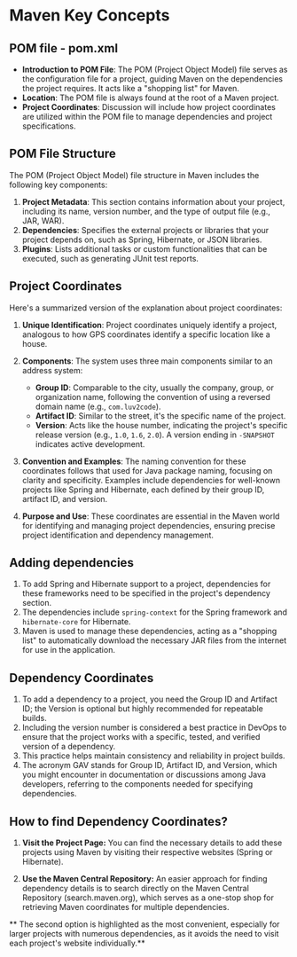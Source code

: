 # Maven Key Concepts
## POM file - pom.xml
- **Introduction to POM File**: The POM (Project Object Model) file serves as the configuration file for a project, guiding Maven on the dependencies the project requires. It acts like a "shopping list" for Maven.
- **Location**: The POM file is always found at the root of a Maven project.
- **Project Coordinates**: Discussion will include how project coordinates are utilized within the POM file to manage dependencies and project specifications.

## POM File Structure
The POM (Project Object Model) file structure in Maven includes the following key components:
1. **Project Metadata**: This section contains information about your project, including its name, version number, and the type of output file (e.g., JAR, WAR).
2. **Dependencies**: Specifies the external projects or libraries that your project depends on, such as Spring, Hibernate, or JSON libraries.
3. **Plugins**: Lists additional tasks or custom functionalities that can be executed, such as generating JUnit test reports.

## Project Coordinates
Here's a summarized version of the explanation about project coordinates:

1. **Unique Identification**: Project coordinates uniquely identify a project, analogous to how GPS coordinates identify a specific location like a house.
   
2. **Components**: The system uses three main components similar to an address system:
   - **Group ID**: Comparable to the city, usually the company, group, or organization name, following the convention of using a reversed domain name (e.g., `com.luv2code`).
   - **Artifact ID**: Similar to the street, it's the specific name of the project.
   - **Version**: Acts like the house number, indicating the project's specific release version (e.g., `1.0`, `1.6`, `2.0`). A version ending in `-SNAPSHOT` indicates active development.

3. **Convention and Examples**: The naming convention for these coordinates follows that used for Java package naming, focusing on clarity and specificity. Examples include dependencies for well-known projects like Spring and Hibernate, each defined by their group ID, artifact ID, and version.

4. **Purpose and Use**: These coordinates are essential in the Maven world for identifying and managing project dependencies, ensuring precise project identification and dependency management.

## Adding dependencies
1. To add Spring and Hibernate support to a project, dependencies for these frameworks need to be specified in the project's dependency section.
2. The dependencies include `spring-context` for the Spring framework and `hibernate-core` for Hibernate.
3. Maven is used to manage these dependencies, acting as a "shopping list" to automatically download the necessary JAR files from the internet for use in the application.

## Dependency Coordinates
1. To add a dependency to a project, you need the Group ID and Artifact ID; the Version is optional but highly recommended for repeatable builds.
2. Including the version number is considered a best practice in DevOps to ensure that the project works with a specific, tested, and verified version of a dependency.
3. This practice helps maintain consistency and reliability in project builds.
4. The acronym GAV stands for Group ID, Artifact ID, and Version, which you might encounter in documentation or discussions among Java developers, referring to the components needed for specifying dependencies.

## How to find Dependency Coordinates?
1. **Visit the Project Page:** You can find the necessary details to add these projects using Maven by visiting their respective websites (Spring or Hibernate).
   
2. **Use the Maven Central Repository:** An easier approach for finding dependency details is to search directly on the Maven Central Repository (search.maven.org), which serves as a one-stop shop for retrieving Maven coordinates for multiple dependencies.

** The second option is highlighted as the most convenient, especially for larger projects with numerous dependencies, as it avoids the need to visit each project's website individually.**